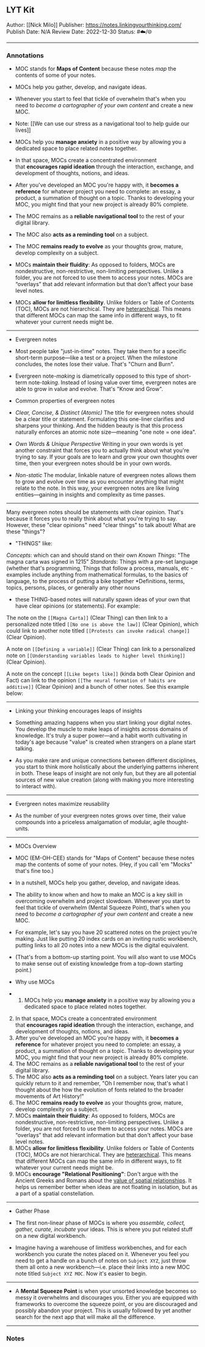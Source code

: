 ## LYT Kit

Author: [[Nick Milo]]
Publisher: https://notes.linkingyourthinking.com/
Publish Date: N/A
Review Date: 2022-12-30
Status: #☁️/🌐 

___

### Annotations

- MOC stands for **Maps of Content** because these notes _map_ the contents of some of your notes.

- MOCs help you gather, develop, and navigate ideas.

- Whenever you start to feel that tickle of overwhelm that's when you need to _become a cartographer of your own content_ and create a new MOC.

- Note: [[We can use our stress as a navigational tool to help guide our lives]]

- MOCs help you **manage anxiety** in a positive way by allowing you a dedicated space to place related notes together.

- In that space, MOCs create a concentrated environment that **encourages rapid ideation** through the interaction, exchange, and development of thoughts, notions, and ideas.

- After you've developed an MOC you're happy with, it **becomes a reference** for whatever project you need to complete: an essay, a product, a summation of thought on a topic. Thanks to developing your MOC, you might find that your new project is already 80% complete.

- The MOC remains as a **reliable navigational tool** to the rest of your digital library.

- The MOC also **acts as a reminding tool** on a subject.

- The MOC **remains ready to evolve** as your thoughts grow, mature, develop complexity on a subject.

- MOCs **maintain their fluidity**: As opposed to folders, MOCs are nondestructive, non-restrictive, non-limiting perspectives. Unlike a folder, you are not forced to use them to access your notes. MOCs are “overlays” that add relevant information but that don't affect your base level notes.

- MOCs **allow for limitless flexibility**. Unlike folders or Table of Contents (TOC), MOCs are not hierarchical. They are [heterarchical](https://notes.linkingyourthinking.com/Cards/Heterarchy). This means that different MOCs can map the same info in different ways, to fit whatever your current needs might be.

---

- Evergreen notes

- Most people take "just-in-time" notes. They take them for a specific short-term purpose—like a test or a project. When the milestone concludes, the notes lose their value. That's "Churn and Burn".

- Evergreen note-_making_ is diametrically opposed to this type of short-term note-_taking_. Instead of losing value over time, evergreen notes are able to grow in value and evolve. That's "Know and Grow".

- Common properties of evergreen notes

- _Clear, Concise, & Distinct (Atomic)_ The title for evergreen notes should be a clear title or statement. Formulating this one-liner clarifies and sharpens your thinking. And the hidden beauty is that this process naturally enforces an atomic note size—meaning "one note = one idea".

- _Own Words & Unique Perspective_ Writing in your own words is yet another constraint that forces you to actually think about what you're trying to say. If your goals are to learn and grow your own thoughts over time, then your evergreen notes should be in your own words.

- _Non-static_ The modular, linkable nature of evergreen notes allows them to grow and evolve over time as you encounter anything that might relate to the note. In this way, your evergreen notes are like living entities—gaining in insights and complexity as time passes.

___

 Many evergreen notes should be statements with clear opinion. That's because it forces you to really think about what you're trying to say. However, these "clear opinions" need "clear things" to talk about! What are these "things"?

- "THINGS" like:

_Concepts_: which can and should stand on their own
_Known Things_: "The magna carta was signed in 1215"
_Standards_: Things with a pre-set language (whether that's programming, Things that follow a process, manuals, etc
    -   examples include anything from mathematical formulas, to the basics of language, to the process of putting a bike together
*Definitions, terms, topics, persons, places, or generally any other nouns

- these THING-based notes will naturally spawn ideas of your own that have clear opinions (or statements). For example:

The note on the `[[Magna Carta]]` (Clear Thing) can then link to a personalized note titled `[[No one is above the law]]` (Clear Opinion), which could link to another note titled `[[Protests can invoke radical change]]` (Clear Opinion).

A note on `[[Defining a variable]]` (Clear Thing) can link to a personalized note on `[[Understanding variables leads to higher level thinking]]` (Clear Opinion).

A note on the concept `[[Like begets like]]` (kinda both Clear Opinion and Fact) can link to the opinion `[[The neural formation of habits are additive]]` (Clear Opinion) and a bunch of other notes. See this example below:

___

- Linking your thinking encourages leaps of insights

- Something amazing happens when you start linking your digital notes. You develop the muscle to make leaps of insights across domains of knowledge. It's truly a super power—and a habit worth cultivating in today's age because "value" is created when strangers on a plane start talking.

- As you make rare and unique connections between different disciplines, you start to think more holistically about the underlying patterns inherent in both. These leaps of insight are not only fun, but they are all potential sources of new value creation (along with making you more interesting to interact with).

___

- Evergreen notes maximize reusability

- As the number of your evergreen notes grows over time, their value compounds into a priceless amalgamation of modular, agile thought-units.

___

- MOCs Overview

-   MOC (EM-OH-CEE) stands for "Maps of Content" because these notes map the contents of some of your notes. (Hey, if you call 'em "Mocks" that's fine too.)

-   In a nutshell, MOCs help you gather, develop, and navigate ideas.

- The ability to know when and how to make an MOC is a key skill in overcoming overwhelm and project slowdown. Whenever you start to feel that tickle of overwhelm (Mental Squeeze Point), that's when you need to _become a cartographer of your own content_ and create a new MOC.

- For example, let's say you have 20 scattered notes on the project you’re making. Just like putting 20 index cards on an inviting rustic workbench, putting links to all 20 notes into a new MOCs is the digital equivalent.

- (That's from a bottom-up starting point. You will also want to use MOCs to make sense out of existing knowledge from a top-down starting point.)

- Why use MOCs

- 1.  MOCs help you **manage anxiety** in a positive way by allowing you a dedicated space to place related notes together.
2.  In that space, MOCs create a concentrated environment that **encourages rapid ideation** through the interaction, exchange, and development of thoughts, notions, and ideas.
3.  After you've developed an MOC you're happy with, it **becomes a reference** for whatever project you need to complete: an essay, a product, a summation of thought on a topic. Thanks to developing your MOC, you might find that your new project is already 80% complete.
4.  The MOC remains as a **reliable navigational tool** to the rest of your digital library.
5.  The MOC also **acts as a reminding tool** on a subject. Years later you can quickly return to it and remember, "Oh I remember now, that's what I thought about the how the evolution of fonts related to the broader movements of Art History!"
6.  The MOC **remains ready to evolve** as your thoughts grow, mature, develop complexity on a subject.
7.  MOCs **maintain their fluidity**: As opposed to folders, MOCs are nondestructive, non-restrictive, non-limiting perspectives. Unlike a folder, you are not forced to use them to access your notes. MOCs are “overlays” that add relevant information but that don't affect your base level notes.
8.  MOCs **allow for limitless flexibility**. Unlike folders or Table of Contents (TOC), MOCs are not hierarchical. They are [heterarchical](https://notes.linkingyourthinking.com/Cards/Heterarchy). This means that different MOCs can map the same info in different ways, to fit whatever your current needs might be.
9.  MOCs **encourage "Relational Positioning"**: Don't argue with the Ancient Greeks and Romans about the [value of spatial relationships](https://notes.linkingyourthinking.com/Cards/Method+of+Loci). It helps us remember better when ideas are not floating in isolation, but as a part of a spatial constellation.

___

- Gather Phase

- The first non-linear phase of MOCs is where you _assemble, collect, gather, curate, incubate_ your ideas. This is where you put related stuff on a new digital workbench.

- Imagine having a warehouse of limitless workbenches, and for each workbench you curate the notes placed on it. Whenever you feel you need to get a handle on a bunch of notes on `Subject XYZ`, just throw them all onto a new workbench—i.e. place their links into a new MOC note titled `Subject XYZ MOC`. Now it's easier to begin.

___

- A **Mental Squeeze Point** is when your unsorted knowledge becomes so messy it overwhelms and discourages you. Either you are equipped with frameworks to overcome the squeeze point, or you are discouraged and possibly abandon your project. This is usually followed by yet another search for the next app that will make all the difference.

___

### Notes

